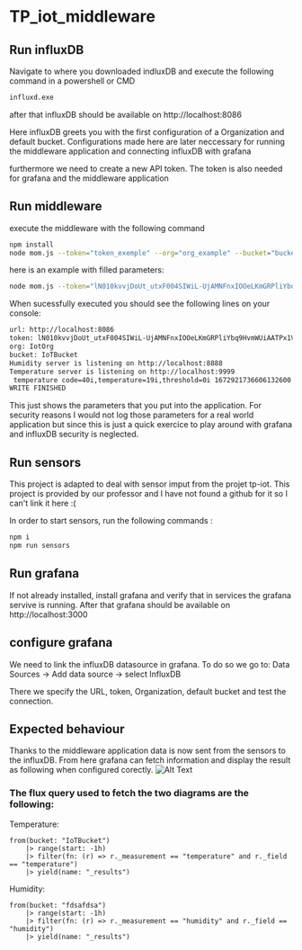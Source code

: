 # TP_iot_middleware

## Run influxDB

Navigate to where you downloaded indluxDB and execute the following command in a powershell or CMD
``` bash
influxd.exe
```
after that influxDB should be available on http://localhost:8086

Here influxDB greets you with the first configuration of a Organization and default bucket. Configurations made here are later neccessary for running the middleware application and connecting influxDB with grafana

furthermore we need to create a new API token. The token is also needed for grafana and the middleware application



## Run middleware
execute the middleware with the following command
``` bash
npm install
node mom.js --token="token_exemple" --org="org_example" --bucket="bucket_example" --url="url_example"
```
here is an example with filled parameters:
``` bash
node mom.js --token="lN010kvvjDoUt_utxF004SIWiL-UjAMNFnxIOOeLKmGRPliYbq9HvmWUiAATPx1VqQ79H1mWb28jGYYQkMloEQ==" --org="IotOrg" --bucket="IoTBucket" --url="http://localhost:8086"
```
When sucessfully executed you should see the following lines on your console:

``` bash
url: http://localhost:8086
token: lN010kvvjDoUt_utxF004SIWiL-UjAMNFnxIOOeLKmGRPliYbq9HvmWUiAATPx1VqQ79H1mWb28jGYYQkMloEQ==
org: IotOrg
bucket: IoTBucket
Humidity server is listening on http://localhost:8888
Temperature server is listening on http://localhost:9999
 temperature code=40i,temperature=19i,threshold=0i 1672921736606132600
WRITE FINISHED
```

This just shows the parameters that you put into the application. For security reasons I would not log those parameters for a real world application but since this is just a quick exercice to play around with grafana and influxDB security is neglected.

## Run sensors

This project is adapted to deal with sensor imput from the projet tp-iot. This project is provided by our professor and I have not found a github for it so I can't link it here :(

In order to start sensors, run the following commands :
``` bash
npm i
npm run sensors
```

## Run grafana

If not already installed, install grafana and verify that in services the grafana servive is running.
After that grafana should be available on http://localhost:3000

## configure grafana

We need to link the influxDB datasource in grafana. To do so we go to:
Data Sources -> Add data source -> select InfluxDB

There we specify the URL, token, Organization, default bucket and test the connection.


## Expected behaviour

Thanks to the middleware application data is now sent from the sensors to the influxDB. From here grafana can fetch information and display the result as following when configured corectly.
![Alt Text](https://i.ibb.co/d5kjwTt/firefox-x-F3os-Se-TYX.gif)

### The flux query used to fetch the two diagrams are the following:
Temperature:

```
from(bucket: "IoTBucket")
    |> range(start: -1h)
    |> filter(fn: (r) => r._measurement == "temperature" and r._field == "temperature")
    |> yield(name: "_results")
```
Humidity:
```
from(bucket: "fdsafdsa")
    |> range(start: -1h)
    |> filter(fn: (r) => r._measurement == "humidity" and r._field == "humidity")
    |> yield(name: "_results")
```


